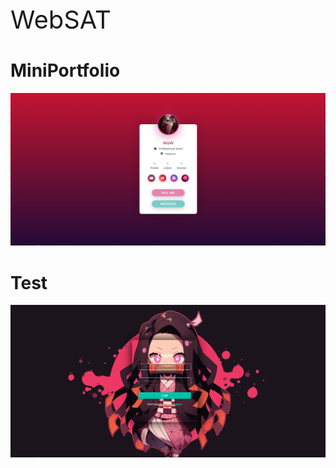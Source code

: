 <p style="font-size:40px;">WebSAT</p>
    
<h1>MiniPortfolio</h1>
<img src="MiniPortfolio/15.png">

<h1>Test</h1>
<img src="Test/15.png">
